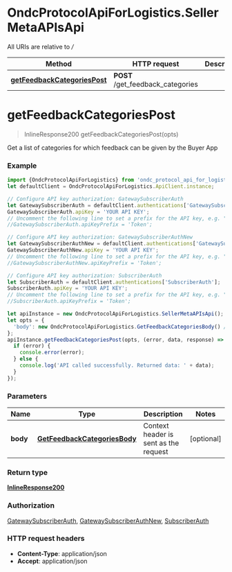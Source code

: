 # OndcProtocolApiForLogistics.SellerMetaAPIsApi

All URIs are relative to */*

Method | HTTP request | Description
------------- | ------------- | -------------
[**getFeedbackCategoriesPost**](SellerMetaAPIsApi.md#getFeedbackCategoriesPost) | **POST** /get_feedback_categories | 

<a name="getFeedbackCategoriesPost"></a>
# **getFeedbackCategoriesPost**
> InlineResponse200 getFeedbackCategoriesPost(opts)



Get a list of categories for which feedback can be given by the Buyer App

### Example
```javascript
import {OndcProtocolApiForLogistics} from 'ondc_protocol_api_for_logistics';
let defaultClient = OndcProtocolApiForLogistics.ApiClient.instance;

// Configure API key authorization: GatewaySubscriberAuth
let GatewaySubscriberAuth = defaultClient.authentications['GatewaySubscriberAuth'];
GatewaySubscriberAuth.apiKey = 'YOUR API KEY';
// Uncomment the following line to set a prefix for the API key, e.g. "Token" (defaults to null)
//GatewaySubscriberAuth.apiKeyPrefix = 'Token';

// Configure API key authorization: GatewaySubscriberAuthNew
let GatewaySubscriberAuthNew = defaultClient.authentications['GatewaySubscriberAuthNew'];
GatewaySubscriberAuthNew.apiKey = 'YOUR API KEY';
// Uncomment the following line to set a prefix for the API key, e.g. "Token" (defaults to null)
//GatewaySubscriberAuthNew.apiKeyPrefix = 'Token';

// Configure API key authorization: SubscriberAuth
let SubscriberAuth = defaultClient.authentications['SubscriberAuth'];
SubscriberAuth.apiKey = 'YOUR API KEY';
// Uncomment the following line to set a prefix for the API key, e.g. "Token" (defaults to null)
//SubscriberAuth.apiKeyPrefix = 'Token';

let apiInstance = new OndcProtocolApiForLogistics.SellerMetaAPIsApi();
let opts = { 
  'body': new OndcProtocolApiForLogistics.GetFeedbackCategoriesBody() // GetFeedbackCategoriesBody | Context header is sent as the request
};
apiInstance.getFeedbackCategoriesPost(opts, (error, data, response) => {
  if (error) {
    console.error(error);
  } else {
    console.log('API called successfully. Returned data: ' + data);
  }
});
```

### Parameters

Name | Type | Description  | Notes
------------- | ------------- | ------------- | -------------
 **body** | [**GetFeedbackCategoriesBody**](GetFeedbackCategoriesBody.md)| Context header is sent as the request | [optional] 

### Return type

[**InlineResponse200**](InlineResponse200.md)

### Authorization

[GatewaySubscriberAuth](../README.md#GatewaySubscriberAuth), [GatewaySubscriberAuthNew](../README.md#GatewaySubscriberAuthNew), [SubscriberAuth](../README.md#SubscriberAuth)

### HTTP request headers

 - **Content-Type**: application/json
 - **Accept**: application/json

